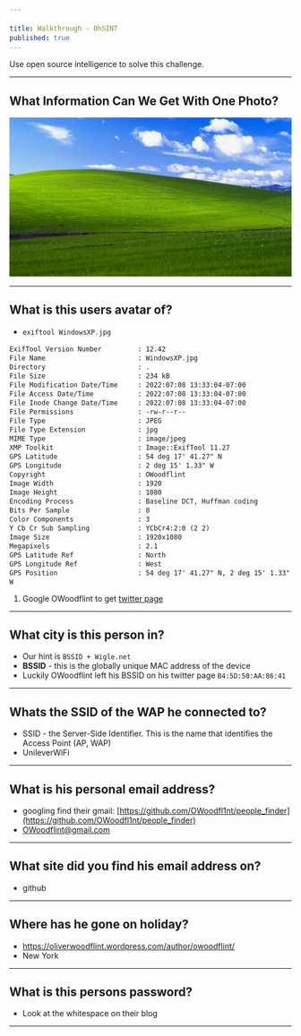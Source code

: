 ```yaml
---

title: Walkthrough - OhSINT
published: true
---
```


Use open source intelligence to solve this challenge.

* * *

## What Information Can We Get With One Photo?

![](/assets/WindowsXP.jpg)

* * *

## What is this users avatar of?

- ``exiftool WindowsXP.jpg``

```shell
ExifTool Version Number         : 12.42
File Name                       : WindowsXP.jpg
Directory                       : .
File Size                       : 234 kB
File Modification Date/Time     : 2022:07:08 13:33:04-07:00
File Access Date/Time           : 2022:07:08 13:33:04-07:00
File Inode Change Date/Time     : 2022:07:08 13:33:04-07:00
File Permissions                : -rw-r--r--
File Type                       : JPEG
File Type Extension             : jpg
MIME Type                       : image/jpeg
XMP Toolkit                     : Image::ExifTool 11.27
GPS Latitude                    : 54 deg 17' 41.27" N
GPS Longitude                   : 2 deg 15' 1.33" W
Copyright                       : OWoodflint
Image Width                     : 1920
Image Height                    : 1080
Encoding Process                : Baseline DCT, Huffman coding
Bits Per Sample                 : 8
Color Components                : 3
Y Cb Cr Sub Sampling            : YCbCr4:2:0 (2 2)
Image Size                      : 1920x1080
Megapixels                      : 2.1
GPS Latitude Ref                : North
GPS Longitude Ref               : West
GPS Position                    : 54 deg 17' 41.27" N, 2 deg 15' 1.33" W
```

1. Google OWoodflint to get [twitter page](https://twitter.com/owoodflint?lang=en)

* * *

## What city is this person in?

- Our hint is ``BSSID + Wigle.net``
- **BSSID** - this is the globally unique MAC address of the device
- Luckily OWoodflint left his BSSID on his twitter page ``B4:5D:50:AA:86:41``


* * *

## Whats the SSID of the WAP he connected to?

- SSID - the Server-Side Identifier. This is the name that identifies the Access Point (AP, WAP)
- UnileverWiFi

* * *

## What is his personal email address?

- googling find their gmail: [https://github.com/OWoodfl1nt/people_finder](https://github.com/OWoodfl1nt/people_finder)
- OWoodflint@gmail.com

* * *

## What site did you find his email address on?

- github

* * *

## Where has he gone on holiday?

- https://oliverwoodflint.wordpress.com/author/owoodflint/
- New York

* * *

## What is this persons password?

- Look at the whitespace on their blog

* * *

